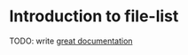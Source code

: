 # Introduction to file-list

TODO: write [great documentation](http://jacobian.org/writing/great-documentation/what-to-write/)
